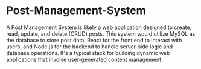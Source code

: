# Post-Management-System
A Post Management System is likely a web application designed to create, read, update, and delete (CRUD) posts. This system would utilize MySQL as the database to store post data, React for the front end to interact with users, and Node.js for the backend to handle server-side logic and database operations. It's a typical stack for building dynamic web applications that involve user-generated content management.
